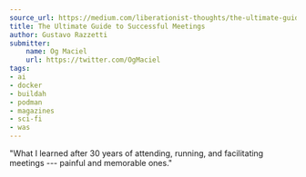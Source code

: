 ```yaml
---
source_url: https://medium.com/liberationist-thoughts/the-ultimate-guide-to-successful-meetings-563bd2e172d3
title: The Ultimate Guide to Successful Meetings
author: Gustavo Razzetti
submitter:
    name: Og Maciel
    url: https://twitter.com/OgMaciel
tags:
- ai
- docker
- buildah
- podman
- magazines
- sci-fi
- was
---
```


"What I learned after 30 years of attending, running, and facilitating meetings --- painful and memorable ones." 

